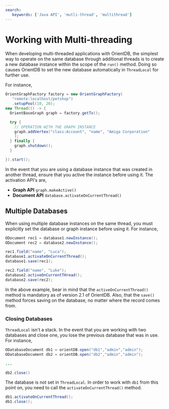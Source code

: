 ```yaml
---
search:
   keywords: ['Java API', 'mutli-thread', 'multithread']
---
```


# Working with Multi-threading

When developing multi-threaded applications with OrientDB, the simplest way to operate on the same database through additional threads is to create a new database instance within the scope of the `run()` method.  Doing so causes OrientDB to set the new database automatically in `ThreadLocal` for further use.

For instance,

```java
OrientGraphFactory factory = new OrientGraphFactory(
   "remote:localhost/petshop")
   .setupPool(10, 20);
new Thread(() -> {
  OrientBaseGraph graph = factory.getTx();

  try {
    // OPERATION WITH THE GRAPH INSTANCE
    graph.addVertex("class:Account", "name", "Amiga Corporation"
    );
  } finally {
    graph.shutdown();
  }

}).start();
```

In the event that you are using a database instance that was created in another thread, ensure that you active the instance before using it.  The activation API's are,

- **Graph API** `graph.makeActive()`
- **Document API** `database.activateOnCurrentThread()`


## Multiple Databases

When using multiple database instances on the same thread, you must explicitly set the database or graph instance before using it.  For instance,

```java
ODocument rec1 = database1.newInstance();
ODocument rec2 = database2.newInstance();

rec1.field("name", "Luca");
database1.activateOnCurrentThread();
database1.save(rec1);

rec2.field("name", "Luke");
database2.activeOnCurrentTHread();
database2.save(rec2);
```

In the above example, bear in mind that the `activeOnCurrentThread()` method is mandatory as of version 2.1 of OrientDB.  Also, that the `save()` method forces saving on the database, no matter where the record comes from.

### Closing Databases

`ThreadLocal` isn't a stack.  In the event that you are working with two databases and close one, you lose the previous database that was in use.  For instance,

```java
ODatabaseDocument db1 = orientDB.open("db1","admin","admin");
ODatabaseDocument db2 = orientDB.open("db2","admin","admin");

...

db2.close()
```

The database is not set in `ThreadLocal`.  In order to work with `db1` from this point on, you need to call the `activateOnCurrentThread()` method.

```java
db1.activateOnCurrentThread();
db1.close();
```
